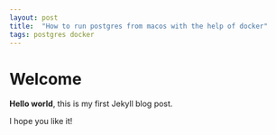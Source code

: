 ```yaml
---
layout: post
title:  "How to run postgres from macos with the help of docker"
tags: postgres docker
---
```


# Welcome

**Hello world**, this is my first Jekyll blog post.

I hope you like it!

<!-- {% for tag in site.tags %}
  <h3>{{ tag[0] }}</h3>
  <ul>
    {% for post in tag[1] %}
      <li><a href="{{ post.url }}">{{ post.title }}</a></li>
    {% endfor %}
  </ul>
{% endfor %} -->